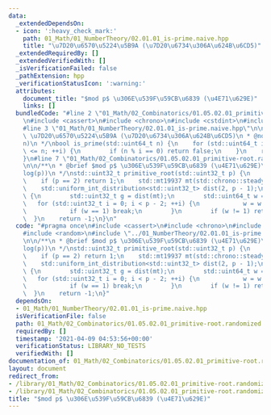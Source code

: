 ```yaml
---
data:
  _extendedDependsOn:
  - icon: ':heavy_check_mark:'
    path: 01_Math/01_NumberTheory/02.01.01_is-prime.naive.hpp
    title: "\u7D20\u6570\u5224\u5B9A (\u7D20\u6734\u306A\u624B\u6CD5)"
  _extendedRequiredBy: []
  _extendedVerifiedWith: []
  _isVerificationFailed: false
  _pathExtension: hpp
  _verificationStatusIcon: ':warning:'
  attributes:
    document_title: "$mod p$ \u306E\u539F\u59CB\u6839 (\u4E71\u629E)"
    links: []
  bundledCode: "#line 2 \"01_Math/02_Combinatorics/01.05.02.01_primitive-root.randomized.hpp\"\
    \n#include <cassert>\n#include <chrono>\n#include <cstdint>\n#include <random>\n\
    #line 3 \"01_Math/01_NumberTheory/02.01.01_is-prime.naive.hpp\"\n\n/**\n * @brief\
    \ \u7D20\u6570\u5224\u5B9A (\u7D20\u6734\u306A\u624B\u6CD5)\n * @note O(\u221A\
    n)\n */\nbool is_prime(std::uint64_t n) {\n    for (std::uint64_t i = 2; i * i\
    \ <= n; ++i) {\n        if (n % i == 0) return false;\n    }\n    return true;\n\
    }\n#line 7 \"01_Math/02_Combinatorics/01.05.02.01_primitive-root.randomized.hpp\"\
    \n\n/**\n * @brief $mod p$ \u306E\u539F\u59CB\u6839 (\u4E71\u629E)\n * @note O(p\u22C5\
    log(p))\n */\nstd::uint32_t primitive_root(std::uint32_t p) {\n    assert(is_prime(p));\n\
    \    if (p == 2) return 1;\n    std::mt19937 mt(std::chrono::steady_clock::now().time_since_epoch().count());\n\
    \    std::uniform_int_distribution<std::uint32_t> dist(2, p - 1);\n    while (true)\
    \ {\n        std::uint32_t g = dist(mt);\n        std::uint64_t w = 1;\n     \
    \   for (std::uint32_t i = 0; i < p - 2; ++i) {\n            w = w * g % p;\n\
    \            if (w == 1) break;\n        }\n        if (w != 1) return g;\n  \
    \  }\n    return -1;\n}\n"
  code: "#pragma once\n#include <cassert>\n#include <chrono>\n#include <cstdint>\n\
    #include <random>\n#include \"../01_NumberTheory/02.01.01_is-prime.naive.hpp\"\
    \n\n/**\n * @brief $mod p$ \u306E\u539F\u59CB\u6839 (\u4E71\u629E)\n * @note O(p\u22C5\
    log(p))\n */\nstd::uint32_t primitive_root(std::uint32_t p) {\n    assert(is_prime(p));\n\
    \    if (p == 2) return 1;\n    std::mt19937 mt(std::chrono::steady_clock::now().time_since_epoch().count());\n\
    \    std::uniform_int_distribution<std::uint32_t> dist(2, p - 1);\n    while (true)\
    \ {\n        std::uint32_t g = dist(mt);\n        std::uint64_t w = 1;\n     \
    \   for (std::uint32_t i = 0; i < p - 2; ++i) {\n            w = w * g % p;\n\
    \            if (w == 1) break;\n        }\n        if (w != 1) return g;\n  \
    \  }\n    return -1;\n}"
  dependsOn:
  - 01_Math/01_NumberTheory/02.01.01_is-prime.naive.hpp
  isVerificationFile: false
  path: 01_Math/02_Combinatorics/01.05.02.01_primitive-root.randomized.hpp
  requiredBy: []
  timestamp: '2021-04-09 04:53:56+00:00'
  verificationStatus: LIBRARY_NO_TESTS
  verifiedWith: []
documentation_of: 01_Math/02_Combinatorics/01.05.02.01_primitive-root.randomized.hpp
layout: document
redirect_from:
- /library/01_Math/02_Combinatorics/01.05.02.01_primitive-root.randomized.hpp
- /library/01_Math/02_Combinatorics/01.05.02.01_primitive-root.randomized.hpp.html
title: "$mod p$ \u306E\u539F\u59CB\u6839 (\u4E71\u629E)"
---
```

